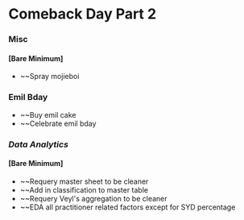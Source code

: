 # Comeback Day Part 2

### Misc
#### [Bare Minimum]
* ~~Spray mojieboi

### Emil Bday
* ~~Buy emil cake
* ~~Celebrate emil bday

### *Data Analytics*
#### [Bare Minimum]
* ~~Requery master sheet to be cleaner
* ~~Add in classification to master table
* ~~Requery Veyl's aggregation to be cleaner
* ~~EDA all practitioner related factors except for SYD percentage

